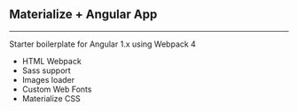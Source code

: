 ## Materialize + Angular App
---
Starter boilerplate for Angular 1.x using Webpack 4

- HTML Webpack 
- Sass support 
- Images loader 
- Custom Web Fonts
- Materialize CSS
